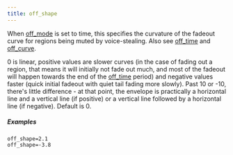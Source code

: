 ```yaml
---
title: off_shape
---
```

When [off_mode](off_mode) is set to time, this specifies the curvature of
the fadeout curve for regions being muted by voice-stealing.
Also see [off_time](off_time) and [off_curve](off_curve).

0 is linear, positive values are slower curves
(in the case of fading out a region, that means it will initially not fade out
much, and most of the fadeout will happen towards the end of the [off_time](off_time)
period) and negative values faster (quick initial fadeout with quiet tail fading
more slowly). Past 10 or -10, there's little difference - at that point,
the envelope is practically a horizontal line and a vertical line (if positive)
or a vertical line followed by a horizontal line (if negative). Default is 0.

##### Examples

```
off_shape=2.1
off_shape=-3.8
```
